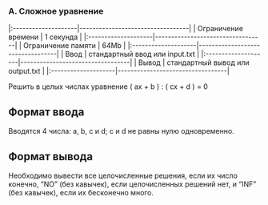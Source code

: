 ### A. Сложное уравнение

|:--------------------|----------------------------------|
| Ограничение времени | 1 секунда                        |
|:--------------------|----------------------------------|
| Ограничение памяти 	| 64Mb                             |
|:--------------------|----------------------------------|
| Ввод                | стандартный ввод или input.txt   |
|:--------------------|----------------------------------|
| Вывод 	            | стандартный вывод или output.txt |
|:--------------------|----------------------------------|

Решить в целых числах уравнение ( ax + b ) : ( cx + d ) = 0

## Формат ввода
Вводятся 4 числа: a, b, c и d; c и d не равны нулю одновременно.

## Формат вывода
Необходимо вывести все целочисленные решения, если их число конечно, “NO” (без кавычек), если целочисленных решений нет, и “INF” (без кавычек), если их бесконечно много. 
